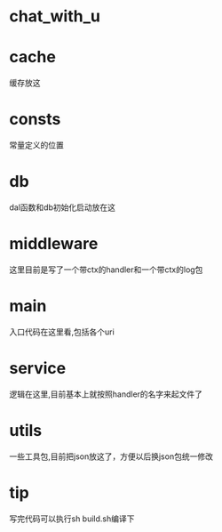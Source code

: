 # chat_with_u

# cache
缓存放这

# consts
常量定义的位置

# db
dal函数和db初始化启动放在这

# middleware
这里目前是写了一个带ctx的handler和一个带ctx的log包

# main  
入口代码在这里看,包括各个uri

# service  
逻辑在这里,目前基本上就按照handler的名字来起文件了

# utils
一些工具包,目前把json放这了，方便以后换json包统一修改

# tip
写完代码可以执行sh build.sh编译下
